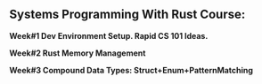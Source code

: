 ## Systems Programming With Rust Course:

**Week#1 Dev Environment Setup. Rapid CS 101 Ideas.**

**Week#2 Rust Memory Management**

**Week#3 Compound Data Types: Struct+Enum+PatternMatching**


